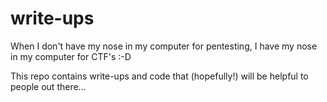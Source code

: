 # write-ups

When I don't have my nose in my computer for pentesting, I have my nose in my computer for CTF's :-D

This repo contains write-ups and code that (hopefully!) will be helpful to people out there...
